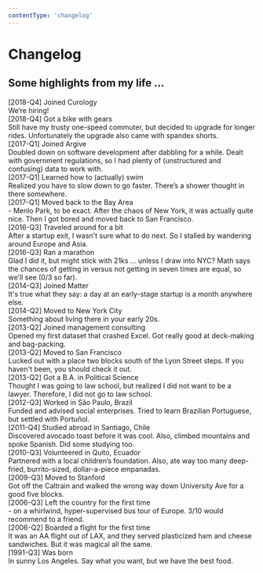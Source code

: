 ```yaml
---
contentType: 'changelog'
---
```


<h1>Changelog</h1>
<h2>Some highlights from my life ...</h2>

<div class="changelog-item">
  <div class="changelog-header">
    <span class="changelog-date">[2018-Q4]</span>
    <span class="changelog-headline">Joined Curology</span>
  </div>
  <div class="changelog-content">
    <span>We’re hiring!</span>
  </div>
</div>

<div class="changelog-item">
  <div class="changelog-header">
    <span class="changelog-date">[2018-Q4]</span>
    <span class="changelog-headline">Got a bike with gears</span>
  </div>
  <div class="changelog-content">
    Still have my trusty one-speed commuter, but decided to upgrade for longer rides. Unfortunately the upgrade also came with spandex shorts.
  </div>
</div>

<div class="changelog-item">
  <div class="changelog-header">
    <span class="changelog-date">[2017-Q1]</span>
    <span class="changelog-headline">Joined Argive</span>
  </div>
  <div class="changelog-content">
    Doubled down on software development after dabbling for a while. Dealt with government regulations, so I had plenty of (unstructured and confusing) data to work with.
  </div>
</div>

<div class="changelog-item">
  <div class="changelog-header">
    <span class="changelog-date">[2017-Q1]</span>
    <span class="changelog-headline">Learned how to (actually) swim</span>
  </div>
  <div class="changelog-content">
    Realized you have to slow down to go faster. There’s a shower thought in there somewhere.
  </div>
</div>

<div class="changelog-item">
  <div class="changelog-header">
    <span class="changelog-date">[2017-Q1]</span>
    <span class="changelog-headline">Moved back to the Bay Area</span>
  </div>
  <div class="changelog-content">
    - Menlo Park, to be exact. After the chaos of New York, it was actually quite nice. Then I got bored and moved back to San Francisco.
  </div>
</div>

<div class="changelog-item">
  <div class="changelog-header">
    <span class="changelog-date">[2016-Q3]</span>
    <span class="changelog-headline">Traveled around for a bit</span>
  </div>
  <div class="changelog-content">
    After a startup exit, I wasn't sure what to do next. So I stalled by wandering around Europe and Asia.
  </div>
</div>

<div class="changelog-item">
  <div class="changelog-header">
    <span class="changelog-date">[2016-Q3]</span>
    <span class="changelog-headline">Ran a marathon</span>
  </div>
  <div class="changelog-content">
    Glad I did it, but might stick with 21ks ... unless I draw into NYC? Math says the chances of getting in versus not getting in seven times are equal, so we'll see (0/3 so far).
  </div>
</div>

<div class="changelog-item">
  <div class="changelog-header">
    <span class="changelog-date">[2014-Q3]</span>
    <span class="changelog-headline">Joined Matter</span>
  </div>
  <div class="changelog-content">
    It's true what they say: a day at an early-stage startup is a month anywhere else.
  </div>
</div>

<div class="changelog-item">
  <div class="changelog-header">
    <span class="changelog-date">[2014-Q2]</span>
    <span class="changelog-headline">Moved to New York City</span>
  </div>
  <div class="changelog-content">
    Something about living there in your early 20s.
  </div>
</div>

<div class="changelog-item">
  <div class="changelog-header">
    <span class="changelog-date">[2013-Q2]</span>
    <span class="changelog-headline">Joined management consulting</span>
  </div>
  <div class="changelog-content">
    Opened my first dataset that crashed Excel. Got really good at deck-making and bag-packing.
  </div>
</div>

<div class="changelog-item">
  <div class="changelog-header">
    <span class="changelog-date">[2013-Q2]</span>
    <span class="changelog-headline">Moved to San Francisco</span>
  </div>
  <div class="changelog-content">
    Lucked out with a place two blocks south of the Lyon Street steps. If you haven't been, you should check it out.
  </div>
</div>

<div class="changelog-item">
  <div class="changelog-header">
    <span class="changelog-date">[2013-Q2]</span>
    <span class="changelog-headline">Got a B.A. in Political Science</span>
  </div>
  <div class="changelog-content">
    Thought I was going to law school, but realized I did not want to be a lawyer. Therefore, I did not go to law school.
  </div>
</div>

<div class="changelog-item">
  <div class="changelog-header">
    <span class="changelog-date">[2012-Q3]</span>
    <span class="changelog-headline">Worked in São Paulo, Brazil</span>
  </div>
  <div class="changelog-content">
    Funded and advised social enterprises. Tried to learn Brazilian Portuguese, but settled with Portuñol.
  </div>
</div>

<div class="changelog-item">
  <div class="changelog-header">
    <span class="changelog-date">[2011-Q4]</span>
    <span class="changelog-headline">Studied abroad in Santiago, Chile</span>
  </div>
  <div class="changelog-content">
    Discovered avocado toast before it was cool. Also, climbed mountains and spoke Spanish. Did some studying too.
  </div>
</div>

<div class="changelog-item">
  <div class="changelog-header">
    <span class="changelog-date">[2010-Q3]</span>
    <span class="changelog-headline">Volunteered in Quito, Ecuador</span>
  </div>
  <div class="changelog-content">
    Partnered with a local children’s foundation. Also, ate way too many deep-fried, burrito-sized, dollar-a-piece empanadas.
  </div>
</div>

<div class="changelog-item">
  <div class="changelog-header">
    <span class="changelog-date">[2009-Q3]</span>
    <span class="changelog-headline">Moved to Stanford</span>
  </div>
  <div class="changelog-content">
    Got off the Caltrain and walked the wrong way down University Ave for a good five blocks.
  </div>
</div>

<div class="changelog-item">
  <div class="changelog-header">
    <span class="changelog-date">[2006-Q3]</span>
    <span class="changelog-headline">Left the country for the first time</span>
  </div>
  <div class="changelog-content">
    - on a whirlwind, hyper-supervised bus tour of Europe. 3/10 would recommend to a friend.
  </div>
</div>

<div class="changelog-item">
  <div class="changelog-header">
    <span class="changelog-date">[2006-Q2]</span>
    <span class="changelog-headline">Boarded a flight for the first time</span>
  </div>
  <div class="changelog-content">
    It was an AA flight out of LAX, and they served plasticized ham and cheese sandwiches. But it was magical all the same.
  </div>
</div>

<div class="changelog-item">
  <div class="changelog-header">
    <span class="changelog-date">[1991-Q3]</span>
    <span class="changelog-headline">Was born</span>
  </div>
  <div class="changelog-content">
    In sunny Los Angeles. Say what you want, but we have the best food.
  </div>
</div>
